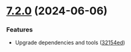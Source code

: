 # [7.2.0](https://github.com/andrewscwei/spase/compare/v7.1.0...v7.2.0) (2024-06-06)


### Features

* Upgrade dependencies and tools ([32154ed](https://github.com/andrewscwei/spase/commit/32154ede1179333f18200a75434ebf34b8465a80))
